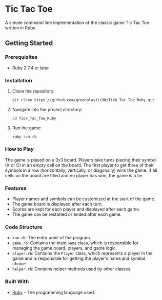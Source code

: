 # Tic Tac Toe

A simple command line implementation of the classic game Tic Tac Toe written in Ruby.

## Getting Started

### Prerequisites

- Ruby 2.7.4 or later

### Installation

1. Clone the repository:
   ```bash
   git clone https://github.com/greenplastic90/Tick_Tac_Toe_Ruby.git
   ```
2. Navigate into the project directory:
   ```bash
   cd Tick_Tac_Toe_Ruby
   ```
3. Run the game:
   ```bash
   ruby run.rb
   ```

### How to Play

The game is played on a 3x3 board. Players take turns placing their symbol (X or O) in an empty cell on the board. The first player to get three of their symbols in a row (horizontally, vertically, or diagonally) wins the game. If all cells on the board are filled and no player has won, the game is a tie.

### Features

- Player names and symbols can be customized at the start of the game.
- The game board is displayed after each turn.
- Scores are kept for each player and displayed after each game.
- The game can be restarted or ended after each game.

### Code Structure

- `run.rb`: The entry point of the program.
- `game.rb`: Contains the main `Game` class, which is responsible for managing the game board, players, and game logic.
- `player.rb`: Contains the `Player` class, which represents a player in the game and is responsible for getting the player's name and symbol choice.
- `helper.rb`: Contains helper methods used by other classes.

### Built With

- [Ruby](https://www.ruby-lang.org/) - The programming language used.
